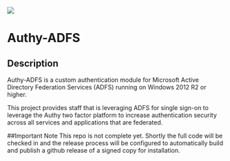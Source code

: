 ![](https://lmdev.visualstudio.com/_apis/public/build/definitions/b42a8cc4-b6ef-4e51-bf82-5f8cff165dcf/13/badge)
# Authy-ADFS
## Description

Authy-ADFS is a custom authentication module for Microsoft Active Directory Federation Services (ADFS) 
running on Windows 2012 R2 or higher.

This project provides staff that is leveraging ADFS for single sign-on to leverage the Authy two factor platform
to increase authentication security across all services and applications that are federated.


##Important Note
This repo is not complete yet. Shortly the full code will be checked in and the release process will
be configured to automatically build and publish a github release of a signed copy for installation.
